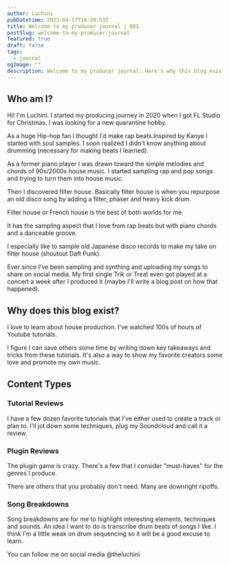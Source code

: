 ```yaml
---
author: Luchini
pubDatetime: 2023-04-17T14:20:53Z
title: Welcome to my producer journal | 001
postSlug: welcome-to-my-producer-journal
featured: true
draft: false
tags:
  - journal
ogImage: ""
description: Welcome to my producer journal. Here's why this blog exists and how you can use it to improve your production skills.
---
```

## Who am I?
Hi! I'm Luchini. I started my producing journey in 2020 when I got FL Studio for Christmas. I was looking for a new quarantine hobby.

As a huge Hip-hop fan I thought I'd make rap beats.Inspired by Kanye I started with soul samples. I soon realized I didn't know anything about drumming (necessary for making beats I learned).

As a former piano player I was drawn toward the simple melodies and chords of 90s/2000s house music. I started sampling rap and pop songs and trying to turn them into house music.

Then I discovered filter house. Basically filter house is when you repurpose an old disco song by adding a filter, phaser and heavy kick drum.

Filter house or French house is the best of both worlds for me. 

It has the sampling aspect that I love from rap beats but with piano chords and a danceable groove.

I especially like to sample old Japanese disco records to make my take on filter house (shoutout Daft Punk).

Ever since I've been sampling and synthing and uploading my songs to share on social media. My first single Trik or Treat even got played at a concert a week after I produced it (maybe I'll write a blog post on how that happened).


## Why does this blog exist?
I love to learn about house production. I've watched 100s of hours of Youtube tutorials. 

I figure I can save others some time by writing down key takeaways and tricks from these tutorials. It's also a way to show my favorite creators some love and promote my own music.
## Content Types
### Tutorial Reviews
I have a few dozen favorite tutorials that I've either used to create a track or plan to. I'll jot down some techniques, plug my Soundcloud and call it a review.
### Plugin Reviews
The plugin game is crazy. There's a few that I consider "must-haves" for the genres I produce.

There are others that you probably don't need. Many are downright ripoffs.

### Song Breakdowns
Song breakdowns are for me to highlight interesting elements, techniques and sounds. An idea I want to do is transcribe drum beats of songs I like. I think I'm a little weak on drum sequencing so it will be a good excuse to learn.

You can follow me on social media @theluchini 
